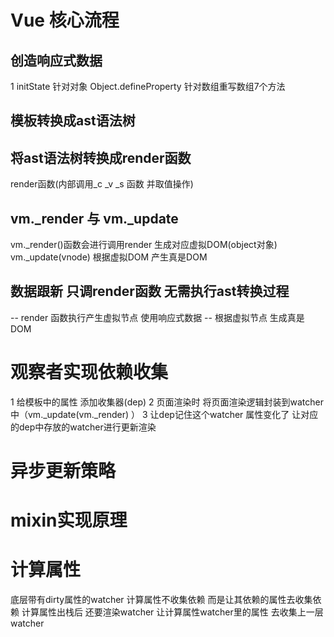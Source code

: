 # Vue 核心流程

## 创造响应式数据
1 initState 针对对象 Object.defineProperty 针对数组重写数组7个方法

## 模板转换成ast语法树

## 将ast语法树转换成render函数
render函数(内部调用_c _v _s 函数 并取值操作) 

## vm._render 与 vm._update
vm._render()函数会进行调用render 生成对应虚拟DOM(object对象)
vm._update(vnode) 根据虚拟DOM 产生真是DOM

## 数据跟新 只调render函数 无需执行ast转换过程
  -- render 函数执行产生虚拟节点 使用响应式数据
  -- 根据虚拟节点 生成真是DOM


  # 观察者实现依赖收集
  1 给模板中的属性 添加收集器(dep)
  2 页面渲染时 将页面渲染逻辑封装到watcher中（vm._update(vm._render) ）
  3 让dep记住这个watcher 属性变化了 让对应的dep中存放的watcher进行更新渲染
  # 异步更新策略

  # mixin实现原理

  # 计算属性
  底层带有dirty属性的watcher
  计算属性不收集依赖 而是让其依赖的属性去收集依赖
  计算属性出栈后 还要渲染watcher 让计算属性watcher里的属性 去收集上一层watcher